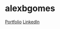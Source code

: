 # alexbgomes

[Portfolio](https://alexbgomes.com/)
[LinkedIn](https://www.linkedin.com/in/alexbgomes/)
